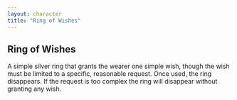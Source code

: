 ```yaml
---
layout: character
title: "Ring of Wishes"
---
```

## Ring of Wishes
A simple silver ring that grants the wearer one simple wish, though the wish must be limited to a specific, reasonable request. Once used, the ring disappears. If the request is too complex the ring will disappear without granting any wish.